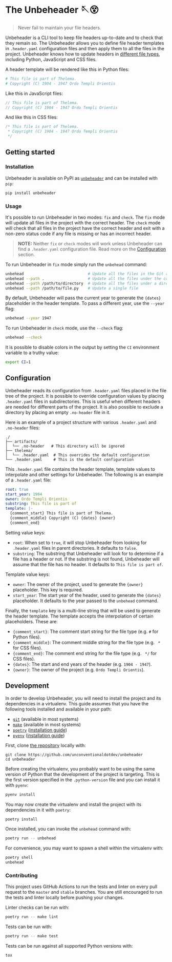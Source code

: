 # The Unbeheader 🪡😵

> Never fail to maintain your file headers.

Unbeheader is a CLI tool to keep file headers up-to-date and to check that they remain so. The Unbeheader allows you to define file header templates in `.header.yaml` configuration files and then apply them to all the files in the project. Unbeheader knows how to update headers in [different file types](https://github.com/unconventionaldotdev/unbeheader/blob/master/src/unbeheader/__init__.py), including Python, JavaScript and CSS files.

A header template will be rendered like this in Python files:

```python
# This file is part of Thelema.
# Copyright (C) 1904 - 1947 Ordo Templi Orientis
```

Like this in JavaScript files:

```js
// This file is part of Thelema.
// Copyright (C) 1904 - 1947 Ordo Templi Orientis
```

And like this in CSS files:

```css
/* This file is part of Thelema.
 * Copyright (C) 1904 - 1947 Ordo Templi Orientis
 */
```

## Getting started

### Installation

Unbeheader is available on PyPI as [`unbeheader`](https://pypi.org/project/unbeheader/) and can be installed with `pip`:

```sh
pip install unbeheader
```

### Usage

It's possible to run Unbeheader in two modes: `fix` and `check`. The `fix` mode will update all files in the project with the correct header. The `check` mode will check that all files in the project have the correct header and exit with a non-zero status code if any file is missing or has an incorrect header.

> **NOTE:** Neither `fix` or `check` modes will work unless Unbeheader can find a `.header.yaml` configuration file. Read more on the [Configuration](#configuration) section.

To run Unbeheader in `fix` mode simply run the `unbehead` command:

```sh
unbehead                            # Update all the files in the Git repository
unbehead --path .                   # Update all the files under the current directory
unbehead --path /path/to/directory  # Update all the files under a directory
unbehead --path /path/to/file.py    # Update a single file
```

By default, Unbeheader will pass the current year to generate the `{dates}` placeholder in the header template. To pass a different year, use the `--year` flag:

```sh
unbehead --year 1947
```

To run Unbeheader in `check` mode, use the `--check` flag:

```sh
unbehead --check
```

It is possible to disable colors in the output by setting the `CI` environment variable to a truthy value:

```sh
export CI=1
```

## Configuration

Unbeheader reads its configuration from `.header.yaml` files placed in the file tree of the project. It is possible to override configuration values by placing `.header.yaml` files in subdirectories. This is useful when different headers are needed for different parts of the project. It is also possible to exclude a directory by placing an empty `.no-header` file in it.

Here is an example of a project structure with various `.header.yaml` and `.no-header` files:

```
./
├── artifacts/
│  └── .no-header   # This directory will be ignored
├── thelema/
│  └── .header.yaml  # This overrides the default configuration
└── .header.yaml     # This is the default configuration
```

<!-- ### The `.header.yaml` file -->

This `.header.yaml` file contains the header template, template values to interpolate and other settings for Unbeheader. The following is an example of a `.header.yaml` file:

```yaml
root: true
start_year: 1904
owner: Ordo Templi Orientis
substring: This file is part of
template: |-
  {comment_start} This file is part of Thelema.
  {comment_middle} Copyright (C) {dates} {owner}
  {comment_end}
```

Setting value keys:
- `root`: When set to `true`, it will stop Unbeheader from looking for `.header.yaml` files in parent directories. It defaults to `false`.
- `substring`: The substring that Unbeheader will look for to determine if a file has a header or not. If the substring is not found, Unbeheader will assume that the file has no header. It defaults to `This file is part of`.

Template value keys:
- `owner`: The owner of the project, used to generate the `{owner}` placeholder. This key is required.
- `start_year`: The start year of the header, used to generate the `{dates}` placeholder. It defaults to the year passed to the `unbehead` command.

Finally, the `template` key is a multi-line string that will be used to generate the header template. The template accepts the interpolation of certain placeholders. These are:

- `{comment_start}`: The comment start string for the file type (e.g. `#` for Python files).
- `{comment_middle}`: The comment middle string for the file type (e.g. ` *` for CSS files).
- `{comment_end}`: The comment end string for the file type (e.g. ` */` for CSS files).
- `{dates}`: The start and end years of the header (e.g. `1904 - 1947`).
- `{owner}`: The owner of the project (e.g. `Ordo Templi Orientis`).

## Development

In order to develop Unbeheader, you will need to install the project and its dependencies in a virtualenv. This guide assumes that you have the following tools installed and available in your path:

- [`git`](https://git-scm.com/) (available in most systems)
- [`make`](https://www.gnu.org/software/make/) (available in most systems)
- [`poetry`](https://python-poetry.org/) ([installation guide](https://python-poetry.org/docs/#installation))
- [`pyenv`](https://github.com/pyenv/pyenv) ([installation guide](https://github.com/pyenv/pyenv#installation))

First, clone [the repository](https://github.com/unconventionaldotdev/unbeheader) locally with:

```shell
git clone https://github.com/unconventionaldotdev/unbeheader
cd unbeheader
```

Before creating the virtualenv, you probably want to be using the same version of Python that the development of the project is targeting. This is the first version specified in the `.python-version` file and you can install it with `pyenv`:

```sh
pyenv install
```

You may now create the virtualenv and install the project with its dependencies in it with `poetry`:

```sh
poetry install
```

Once installed, you can invoke the `unbehead` command with:

```sh
poetry run -- unbehead
```

For convenience, you may want to spawn a shell within the virtualenv with:

```sh
poetry shell
unbehead
```

### Contributing

This project uses GitHub Actions to run the tests and linter on every pull request to the `master` and `stable` branches. You are still encouraged to run the tests and linter locally before pushing your changes.

Linter checks can be run with:

```sh
poetry run -- make lint
```

Tests can be run with:

```sh
poetry run -- make test
```

Tests can be run against all supported Python versions with:

```sh
tox
```
